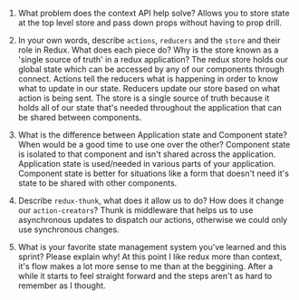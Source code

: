 1. What problem does the context API help solve?
Allows you to store state at the top level store and pass down props without having to prop drill.

1. In your own words, describe `actions`, `reducers` and the `store` and their role in Redux. What does each piece do? Why is the store known as a 'single source of truth' in a redux application?
The redux store holds our global state which can be accessed by any of our components through connect. Actions tell the reducers what is happening in order to know what to update in our state. Reducers update our store based on what action is being sent. The store is a single source of truth because it holds all of our state that's needed throughout the application that can be shared between components.

1. What is the difference between Application state and Component state? When would be a good time to use one over the other?
Component state is isolated to that component and isn't shared across the application. Application state is used/needed in various parts of your application. Component state is better for situations like a form that doesn't need it's state to be shared with other components.

1. Describe `redux-thunk`, what does it allow us to do? How does it change our `action-creators`?
Thunk is middleware that helps us to use asynchronous updates to dispatch our actions, otherwise we could only use synchronous changes.

1. What is your favorite state management system you've learned and this sprint? Please explain why!
At this point I like redux more than context, it's flow makes a lot more sense to me than at the beggining. After a while it starts to feel straight forward and the steps aren't as hard to remember as I thought.